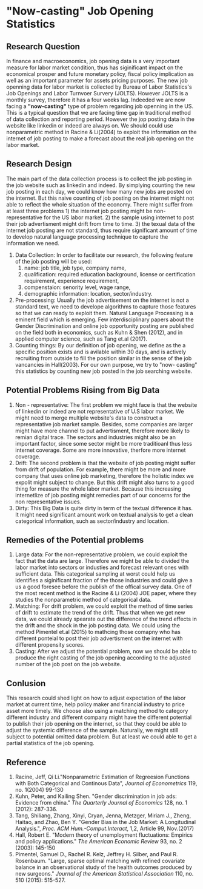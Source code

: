 # "Now-casting" Job Opening Statistics

## Research Question
In finance and macroeconomics, job opening data is a very important measure for labor market condition, thus has siginificant impact on the economical prosper and future monetary policy, fiscal policy implication as well as an important parameter for assets pricing purposes. The new job openning data for labor market is collected by Bureau of Labor Statistics's Job Openings and Labor Turnvoer Survery (JOLTS). However JOLTS is a monthly survey, therefore it has a four weeks lag. Indeeded we are now facing a **"now-casting"** type of problem regarding job openning in the US. This is a typical question that we are facing time gap in traditional method of data collection and reporting period. However the jop posting data in the website like linkedin or indeed are always on. We should could use nonparametric method in Racine & Li(2004) to exploit the information on the internet of job posting to make a forecast about the real job opening on the labor market.

## Research Design
The main part of the data collection process is to collect the job posting in the job website such as linkedin and indeed. By simplying counting the new job posting in each day, we could know how many new jobs are posted on the internet. But this naive counting of job posting on the internet might not able to reflect the whole situation of the economy. There might suffer from at least three problems 1) the internet job posting might be non-representative for the US labor market. 2) the sample using internet to post their job advertisment might drift from  time to time. 3) the texual data of the internet job posting are not standard, thus require significant amount of time to develop natural language processing technique to capture the information we need.

1) Data Collection:
   In order to facilitate our research, the following feature of the job posting will be used: 
   1) name: job title, job type, company name, 
   2) qualification: required education background, license or certification requirement, experience requirement, 
   3) compenstaion: senority level, wage range,
   4) demographic information: location, sector/industry. 
2) Pre-processing:
   Usually the job advertisement on the internet is not a standard text, we need to develope algorithms to capture those features so that we can ready to exploit them. Natural Language Processing is a eminent field which is emerging. Few interdisciplinary papers about the Gender Discrimination and online job opportunity posting are published on the field both in economics, such as Kuhn & Shen (2012), and in applied computer science, such as Tang et.al (2017). 
3) Counting things:
   By our definition of job opening, we define as the a specific position exists and is avilable within 30 days, and is actively recruiting from outside to fill the position similar in the sense of the job vancancies in Hall(2003). For our own purpose, we try to "now- casting" this statistics by counting new job posted in the job searching website.  

## Potential Problems Rising from Big Data 
1) Non - representative:
   The first problem we might face is that the website of linkedin or indeed are not representative of U.S labor market. We might need to merge multiple website's data to construct a representative job market sample. Besides, some companies are larger might have more channel to put advertisment, therefore more likely to remian digital trace. The sectors and industries might also be an important factor, since some sector might be more traditioanl thus less internet coverage. Some are more innovative, therfore more internet coverage.
2) Drift:
   The second problem is that the website of job posting might suffer from drift of population. For example, there might be more and more company that uses online job marketing, therefore the holistic index we expolit might subject to change. But this drift might also turns to a good thing for measure the whole labor market. Because this increasing internetlize of job posting might remedies part of our concerns for the non representative issues.
3) Dirty:
   This Big Data is quite dirty in term of the textual difference it has. It might need significant amount work on textual analysis to get a clean categorical information, such as sector/industry and location.

## Remedies of the Potential problems
1) Large data: 
   For the non-representative problem, we could exploit the fact that the data are large. Therefore we might be able to divided the labor market into sectors or industies and forecast relevant ones with sufficient data. This categorical sampling at worst could help us identifies a siginificant fraction of the those industries and could give a us a good foresee before the publish of the offical survey data. One of the most recent method is the Racine & Li (2004) JOE paper, where they studies the nonparametric method of categorical data. 
2) Matching:
   For drift problem, we could exploit the method of time series of drift to estimate the trend of the drift. Thus that when we get new data, we could already spearate out the difference of the trend effects in the drift and the shock in the job posting data.  We could using the method Pimentel et.al (2015) to mathcing those comapny who has different ponteial to post their job advertisment on the internet with different propensity scores. 
3) Casting:
   After we adjust the potential problem, now we should be able to produce the right casting of the job opening according to the adjusted number of the job post on the job website.

## Conlusion
This research could shed light on how to adjust expectation of the labor market at current time, help policy maker and financial industry to price asset more timely. We choose also using a matching method to category different industry and different company might have the different potential to publish their job opening on the internet, so that they could be able to adjust the systemic difference of the sample. Naturally, we might still subject to potential omitted data problem. But at least we could able to get a partial statistics of the job opening.


## Reference
1. Racine, Jeff, Qi Li."Nonparametric Estimation of Regreesion Functions with Both Categorical and Continous Data", *Journal of Econometrics* 119, no. 1(2004) 99-130
2. Kuhn, Peter, and Kailing Shen. "Gender discrimination in job ads: Evidence from china." *The Quarterly Journal of Economics* 128, no. 1 (2012): 287-336.
3. Tang, Shiliang, Zhang, Xinyi, Cryan, Jenna, Metzger, Miriam J., Zheng, Haitao, and Zhao, Ben Y. "Gender Bias in the Job Market: A Longitudinal Analysis.", *Proc. ACM Hum.-Comput.Interact*, 1,2, Article 99, Nov.(2017)
4. Hall, Robert E. "Modern theory of unemployment fluctuations: Empirics and policy applications." *The American Economic Review* 93, no. 2 (2003): 145-150
5. Pimentel, Samuel D., Rachel R. Kelz, Jeffrey H. Silber, and Paul R. Rosenbaum. "Large, sparse optimal matching with refined covariate balance in an observational study of the health outcomes produced by new surgeons." *Journal of the American Statistical Association* 110, no. 510 (2015): 515-527.

